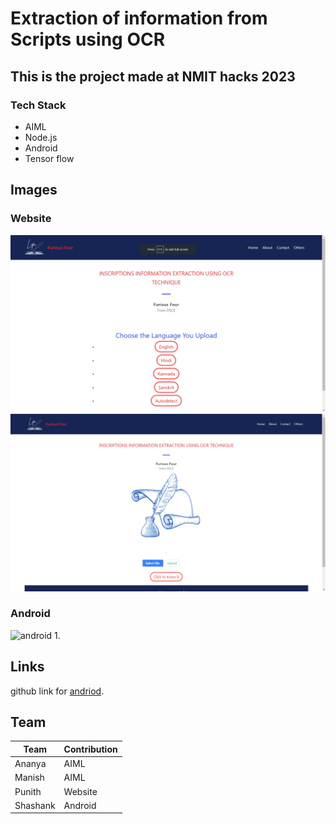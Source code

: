 # Extraction of information from Scripts using OCR

## This is the project made at NMIT hacks 2023


### Tech Stack

* AIML
* Node.js
* Android
* Tensor flow


## Images

### Website
![webpage 1.](/screenshots/website-1.png "website screenshot")
![webpage 2.](/screenshots/website-2.png "website screenshot")
### Android
![android 1.](/screenshots/android-1.png "android screenshot")

## Links
github link for [andriod](https://www.github.com/Shashankappu/lipi).

## Team
 
| Team        | Contribution|
| ----------- |:------------|
| Ananya      | AIML        |
| Manish      | AIML        |
| Punith      | Website     |
| Shashank    | Android     |
